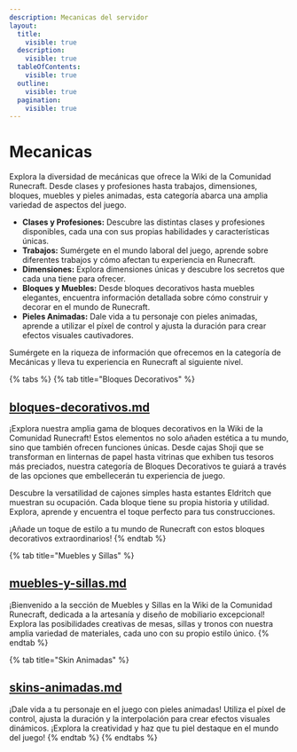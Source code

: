 ```yaml
---
description: Mecanicas del servidor
layout:
  title:
    visible: true
  description:
    visible: true
  tableOfContents:
    visible: true
  outline:
    visible: true
  pagination:
    visible: true
---
```


# Mecanicas

Explora la diversidad de mecánicas que ofrece la Wiki de la Comunidad Runecraft. Desde clases y profesiones hasta trabajos, dimensiones, bloques, muebles y pieles animadas, esta categoría abarca una amplia variedad de aspectos del juego.

* **Clases y Profesiones:** Descubre las distintas clases y profesiones disponibles, cada una con sus propias habilidades y características únicas.
* **Trabajos:** Sumérgete en el mundo laboral del juego, aprende sobre diferentes trabajos y cómo afectan tu experiencia en Runecraft.
* **Dimensiones:** Explora dimensiones únicas y descubre los secretos que cada una tiene para ofrecer.
* **Bloques y Muebles:** Desde bloques decorativos hasta muebles elegantes, encuentra información detallada sobre cómo construir y decorar en el mundo de Runecraft.
* **Pieles Animadas:** Dale vida a tu personaje con pieles animadas, aprende a utilizar el píxel de control y ajusta la duración para crear efectos visuales cautivadores.

Sumérgete en la riqueza de información que ofrecemos en la categoría de Mecánicas y lleva tu experiencia en Runecraft al siguiente nivel.

{% tabs %}
{% tab title="Bloques Decorativos" %}
## [bloques-decorativos.md](../readme/mecanicas/bloques-decorativos.md "mention")

¡Explora nuestra amplia gama de bloques decorativos en la Wiki de la Comunidad Runecraft! Estos elementos no solo añaden estética a tu mundo, sino que también ofrecen funciones únicas. Desde cajas Shoji que se transforman en linternas de papel hasta vitrinas que exhiben tus tesoros más preciados, nuestra categoría de Bloques Decorativos te guiará a través de las opciones que embellecerán tu experiencia de juego.

Descubre la versatilidad de cajones simples hasta estantes Eldritch que muestran su ocupación. Cada bloque tiene su propia historia y utilidad. Explora, aprende y encuentra el toque perfecto para tus construcciones.

¡Añade un toque de estilo a tu mundo de Runecraft con estos bloques decorativos extraordinarios!
{% endtab %}

{% tab title="Muebles y Sillas" %}
## [muebles-y-sillas.md](../readme/mecanicas/muebles-y-sillas.md "mention")

¡Bienvenido a la sección de Muebles y Sillas en la Wiki de la Comunidad Runecraft, dedicada a la artesanía y diseño de mobiliario excepcional! Explora las posibilidades creativas de mesas, sillas y tronos con nuestra amplia variedad de materiales, cada uno con su propio estilo único.
{% endtab %}

{% tab title="Skin Animadas" %}
## [skins-animadas.md](../runecraft/extras/texturepack/skins-animadas.md "mention")

¡Dale vida a tu personaje en el juego con pieles animadas! Utiliza el píxel de control, ajusta la duración y la interpolación para crear efectos visuales dinámicos. ¡Explora la creatividad y haz que tu piel destaque en el mundo del juego!
{% endtab %}
{% endtabs %}
